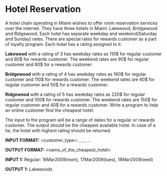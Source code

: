 # Hotel Reservation

A hotel chain operating in Miami wishes to offer room reservation services over the internet. They have three hotels in Miami: Lakewood, Bridgewood and Ridgewood. Each hotel has separate weekday and weekend(Saturday and Sunday) rates. There are special rates for rewards customer as a part of loyalty program. Each hotel has a rating assigned to it.

**Lakewood** with a rating of 3 has weekday rates as 110$ for regular customer and 80$ for rewards customer. The weekend rates are 90$ for regular customer and 80$ for a rewards customer.

**Bridgewood** with a rating of 4 has weekday rates as 160$ for regular customer and 110$ for rewards customer. The weekend rates are 60$ for regular customer and 50$ for a rewards customer.

**Ridgewood** with a rating of 5 has weekday rates as 220$ for regular customer and 100$ for rewards customer. The weekend rates are 150$ for regular customer and 40$ for a rewards customer.
Write a program to help an online customer find the cheapest hotel.

The input to the program will be a range of dates for a regular or rewards customer. The output should be the cheapest available hotel. In case of a tie, the hotel with highest rating should be returned.

**INPUT FORMAT:** <customer_type>: <date1>, <date2>, <date3>, ...

**OUTPUT FORMAT:** <name_of_the_cheapest_hotel>

**INPUT 1:** Regular: 16Mar2009(mon), 17Mar2009(tues), 18Mar2009(wed)

**OUTPUT 1:** Lakewoods